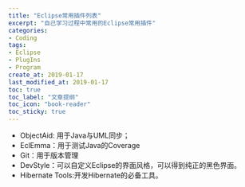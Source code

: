 ```yaml
---
title: "Eclipse常用插件列表"
excerpt: "自己学习过程中常用的Eclipse常用插件"
categories:
- Coding
tags:
- Eclipse
- PlugIns
- Program
create_at: 2019-01-17
last_modified_at: 2019-01-17
toc: true
toc_label: "文章提纲"
toc_icon: "book-reader"
toc_sticky: true
---
```


* ObjectAid: 用于Java与UML同步；
* EclEmma：用于测试Java的Coverage
* Git：用于版本管理
* DevStyle：可以自定义Eclipse的界面风格，可以得到纯正的黑色界面。
* Hibernate Tools:开发Hibernate的必备工具。